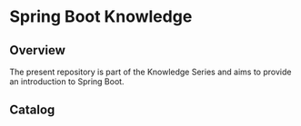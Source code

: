 # Spring Boot Knowledge

## Overview
The present repository is part of the Knowledge Series and aims to provide an introduction to Spring Boot.

## Catalog
